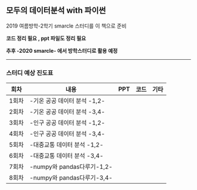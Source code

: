 ## 모두의 데이터분석 with 파이썬 

2019 여름방학-2학기 smarcle 스터디를 이 책으로 준비

**코드 정리 필요 , ppt 파일도 정리 필요**

**추후 -2020 smarcle- 에서 방학스터디로 활용 예정** <hr>

### 스터디 예상 진도표

| 회차 | 내용 | PPT | 코드 |  기타 |
|-|-|-|-|-|
1회차|-기온 공공 데이터 분석 -1,2-|  |  |  |
2회차|-기온 공공 데이터 분석 -3,4-|  |  |  |
3회차|-인구 공공 데이터 분석 -1,2-|  |  |  |
4회차|-인구 공공 데이터 분석 -3,4-|  |  |  |
5회차|-대중교통  데이터 분석 -1,2-|  |  |  |
6회차|-대중교통 데이터 분석 -3,4-|  |  |  |
7회차|-numpy와 pandas다루기-1,2-|  |  |  |
8회차|-numpy와 pandas다루기-3,4-|  |  |  |
